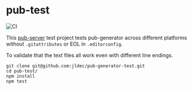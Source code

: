 # pub-test
![CI](https://github.com/jldec/pub-test/workflows/CI/badge.svg)

This [pub-server](https://github.com/jldec/pub-server) test project
tests pub-generator across different platforms without `.gitattributes` or EOL in `.editorconfig`.

To validate that the text files all work even with different line endings.

```
git clone git@github.com:jldec/pub-generator-test.git
cd pub-test/
npm install
npm test
```